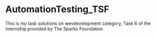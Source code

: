 # AutomationTesting_TSF
This is my task solutions on wevdevelopment category, Task 6 of the internship provided by The Sparks Foundation
